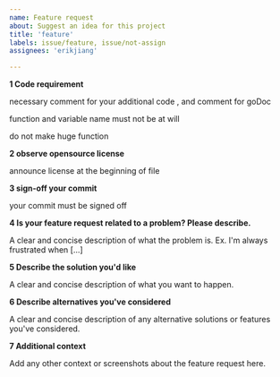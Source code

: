 ```yaml
---
name: Feature request
about: Suggest an idea for this project
title: 'feature'
labels: issue/feature, issue/not-assign
assignees: 'erikjiang'

---
```


**1 Code requirement**

necessary comment for your additional code , and comment for goDoc

function and variable name must not be at will

do not make huge function

**2 observe opensource license**

announce license at the beginning of file

**3 sign-off your commit**

your commit must be signed off

**4 Is your feature request related to a problem? Please describe.**

A clear and concise description of what the problem is. Ex. I'm always frustrated when [...]

**5 Describe the solution you'd like**

A clear and concise description of what you want to happen.

**6 Describe alternatives you've considered**

A clear and concise description of any alternative solutions or features you've considered.

**7 Additional context**

Add any other context or screenshots about the feature request here.

